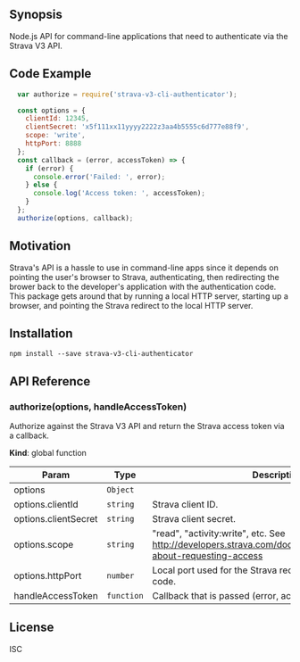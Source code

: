 ## Synopsis

Node.js API for command-line applications that need to authenticate via the Strava V3 API.

## Code Example

```javascript
  var authorize = require('strava-v3-cli-authenticator');

  const options = {
    clientId: 12345,
    clientSecret: 'x5f111xx11yyyy2222z3aa4b5555c6d777e88f9',
    scope: 'write',
    httpPort: 8888
  };
  const callback = (error, accessToken) => {
    if (error) {
      console.error('Failed: ', error);
    } else {
      console.log('Access token: ', accessToken);
    }
  };
  authorize(options, callback);
```

## Motivation

Strava's API is a hassle to use in command-line apps since it depends on pointing the user's browser to Strava, authenticating, then redirecting the brower back to the developer's application with the authentication code.  This package gets around that by running a local HTTP server, starting up a browser, and pointing the Strava redirect to the local HTTP server.

## Installation

`npm install --save strava-v3-cli-authenticator`

## API Reference

### authorize(options, handleAccessToken)
Authorize against the Strava V3 API and return the Strava access token via a callback.

**Kind**: global function  

| Param | Type | Description |
| --- | --- | --- |
| options | <code>Object</code> |  |
| options.clientId | <code>string</code> | Strava client ID. |
| options.clientSecret | <code>string</code> | Strava client secret. |
| options.scope | <code>string</code> | "read", "activity:write", etc.  See http://developers.strava.com/docs/authentication/#details-about-requesting-access |
| options.httpPort | <code>number</code> | Local port used for the Strava redirect with the Strava auth code. |
| handleAccessToken | <code>function</code> | Callback that is passed (error, accessToken). |

## License

ISC
